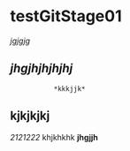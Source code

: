 # testGitStage01
*jgjgjg*
## *jhgjhjhjhjhj* 
               *kkkjjk*
## kjkjkjkj
*2121222*
khjkhkhk 
**jhgjjh**

